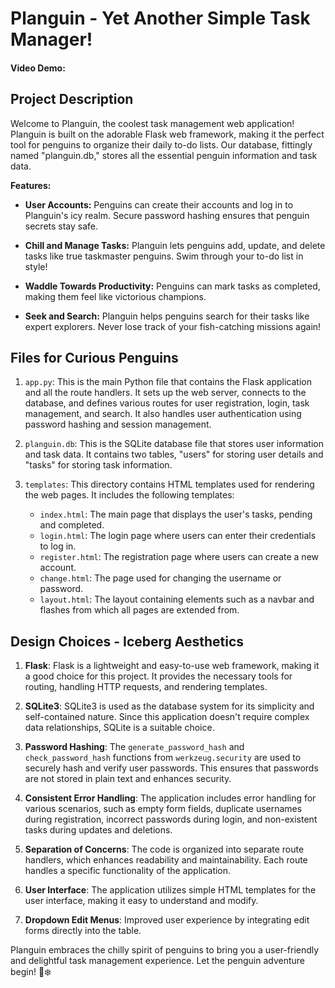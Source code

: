 # Planguin - Yet Another Simple Task Manager!

#### Video Demo: <URL HERE>

## Project Description

Welcome to Planguin, the coolest task management web application! Planguin is built on the adorable Flask web framework, making it the perfect tool for penguins to organize their daily to-do lists. Our database, fittingly named "planguin.db," stores all the essential penguin information and task data.

**Features:**

- **User Accounts:** Penguins can create their accounts and log in to Planguin's icy realm. Secure password hashing ensures that penguin secrets stay safe.

- **Chill and Manage Tasks:** Planguin lets penguins add, update, and delete tasks like true taskmaster penguins. Swim through your to-do list in style!

- **Waddle Towards Productivity:** Penguins can mark tasks as completed, making them feel like victorious champions.

- **Seek and Search:** Planguin helps penguins search for their tasks like expert explorers. Never lose track of your fish-catching missions again!

## Files for Curious Penguins

1. `app.py`: This is the main Python file that contains the Flask application and all the route handlers. It sets up the web server, connects to the database, and defines various routes for user registration, login, task management, and search. It also handles user authentication using password hashing and session management.

2. `planguin.db`: This is the SQLite database file that stores user information and task data. It contains two tables, "users" for storing user details and "tasks" for storing task information.

3. `templates`: This directory contains HTML templates used for rendering the web pages. It includes the following templates:
   - `index.html`: The main page that displays the user's tasks, pending and completed.
   - `login.html`: The login page where users can enter their credentials to log in.
   - `register.html`: The registration page where users can create a new account.
   - `change.html`: The page used for changing the username or password.
   - `layout.html`: The layout containing elements such as a navbar and flashes from which all pages are extended from.

## Design Choices - Iceberg Aesthetics

1. **Flask**: Flask is a lightweight and easy-to-use web framework, making it a good choice for this project. It provides the necessary tools for routing, handling HTTP requests, and rendering templates.

2. **SQLite3**: SQLite3 is used as the database system for its simplicity and self-contained nature. Since this application doesn't require complex data relationships, SQLite is a suitable choice.

3. **Password Hashing**: The `generate_password_hash` and `check_password_hash` functions from `werkzeug.security` are used to securely hash and verify user passwords. This ensures that passwords are not stored in plain text and enhances security.

4. **Consistent Error Handling**: The application includes error handling for various scenarios, such as empty form fields, duplicate usernames during registration, incorrect passwords during login, and non-existent tasks during updates and deletions.

5. **Separation of Concerns**: The code is organized into separate route handlers, which enhances readability and maintainability. Each route handles a specific functionality of the application.

6. **User Interface**: The application utilizes simple HTML templates for the user interface, making it easy to understand and modify.

7. **Dropdown Edit Menus**: Improved user experience by integrating edit forms directly into the table.

Planguin embraces the chilly spirit of penguins to bring you a user-friendly and delightful task management experience. Let the penguin adventure begin! 🐧❄️
